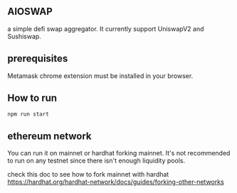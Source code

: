 ## AIOSWAP
a simple defi swap aggregator. It currently support UniswapV2 and Sushiswap.

## prerequisites
Metamask chrome extension must be installed in your browser.

## How to run
`npm run start`

## ethereum network
You can run it on mainnet or hardhat forking mainnet. It's not recommended to run on any testnet since there isn't enough liquidity pools.

check this doc to see how to fork mainnet with hardhat
https://hardhat.org/hardhat-network/docs/guides/forking-other-networks